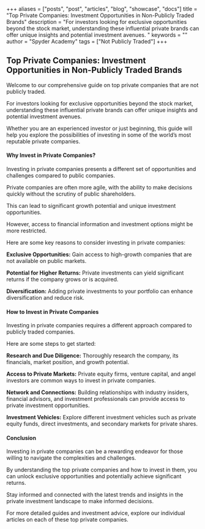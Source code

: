 +++
aliases = ["posts", "post", "articles", "blog", "showcase", "docs"]
title = "Top Private Companies: Investment Opportunities in Non-Publicly Traded Brands"
description = "For investors looking for exclusive opportunities beyond the stock market, understanding these influential private brands can offer unique insights and potential investment avenues. "
keywords = ""
author = "Spyder Academy"
tags = ["Not Publicly Traded"]
+++


## Top Private Companies: Investment Opportunities in Non-Publicly Traded Brands

Welcome to our comprehensive guide on top private companies that are not publicly traded. 

For investors looking for exclusive opportunities beyond the stock market, understanding these influential private brands can offer unique insights and potential investment avenues. 

Whether you are an experienced investor or just beginning, this guide will help you explore the possibilities of investing in some of the world’s most reputable private companies.

#### Why Invest in Private Companies?
Investing in private companies presents a different set of opportunities and challenges compared to public companies. 

Private companies are often more agile, with the ability to make decisions quickly without the scrutiny of public shareholders. 

This can lead to significant growth potential and unique investment opportunities. 

However, access to financial information and investment options might be more restricted. 

Here are some key reasons to consider investing in private companies:

**Exclusive Opportunities:** Gain access to high-growth companies that are not available on public markets.

**Potential for Higher Returns:** Private investments can yield significant returns if the company grows or is acquired.

**Diversification:** Adding private investments to your portfolio can enhance diversification and reduce risk.


#### How to Invest in Private Companies
Investing in private companies requires a different approach compared to publicly traded companies. 

Here are some steps to get started:

**Research and Due Diligence:** Thoroughly research the company, its financials, market position, and growth potential.

**Access to Private Markets:** Private equity firms, venture capital, and angel investors are common ways to invest in private companies.

**Network and Connections:** Building relationships with industry insiders, financial advisors, and investment professionals can provide access to private investment opportunities.

**Investment Vehicles:** Explore different investment vehicles such as private equity funds, direct investments, and secondary markets for private shares.


#### Conclusion
Investing in private companies can be a rewarding endeavor for those willing to navigate the complexities and challenges. 

By understanding the top private companies and how to invest in them, you can unlock exclusive opportunities and potentially achieve significant returns. 

Stay informed and connected with the latest trends and insights in the private investment landscape to make informed decisions.

For more detailed guides and investment advice, explore our individual articles on each of these top private companies.
